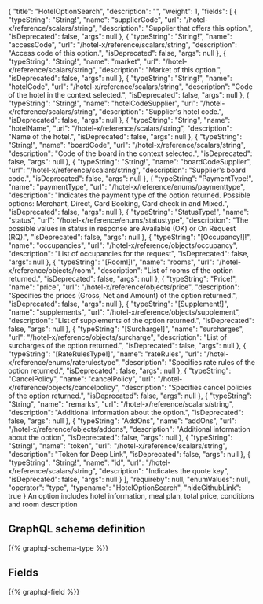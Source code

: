 {
  "title": "HotelOptionSearch",
  "description": "",
  "weight": 1,
  "fields": [
    {
      "typeString": "String!",
      "name": "supplierCode",
      "url": "/hotel-x/reference/scalars/string",
      "description": "Supplier that offers this option.",
      "isDeprecated": false,
      "args": null
    },
    {
      "typeString": "String!",
      "name": "accessCode",
      "url": "/hotel-x/reference/scalars/string",
      "description": "Access code of this option.",
      "isDeprecated": false,
      "args": null
    },
    {
      "typeString": "String!",
      "name": "market",
      "url": "/hotel-x/reference/scalars/string",
      "description": "Market of this option.",
      "isDeprecated": false,
      "args": null
    },
    {
      "typeString": "String!",
      "name": "hotelCode",
      "url": "/hotel-x/reference/scalars/string",
      "description": "Code of the hotel in the context selected.",
      "isDeprecated": false,
      "args": null
    },
    {
      "typeString": "String!",
      "name": "hotelCodeSupplier",
      "url": "/hotel-x/reference/scalars/string",
      "description": "Supplier's hotel code.",
      "isDeprecated": false,
      "args": null
    },
    {
      "typeString": "String",
      "name": "hotelName",
      "url": "/hotel-x/reference/scalars/string",
      "description": "Name of the hotel.",
      "isDeprecated": false,
      "args": null
    },
    {
      "typeString": "String!",
      "name": "boardCode",
      "url": "/hotel-x/reference/scalars/string",
      "description": "Code of the board in the context selected.",
      "isDeprecated": false,
      "args": null
    },
    {
      "typeString": "String!",
      "name": "boardCodeSupplier",
      "url": "/hotel-x/reference/scalars/string",
      "description": "Supplier's board code.",
      "isDeprecated": false,
      "args": null
    },
    {
      "typeString": "PaymentType!",
      "name": "paymentType",
      "url": "/hotel-x/reference/enums/paymenttype",
      "description": "Indicates the payment type of the option returned. Possible options: Merchant, Direct, Card Booking, Card check in and Mixed.",
      "isDeprecated": false,
      "args": null
    },
    {
      "typeString": "StatusType!",
      "name": "status",
      "url": "/hotel-x/reference/enums/statustype",
      "description": "The possible values in status in response are Available (OK) or On Request (RQ).",
      "isDeprecated": false,
      "args": null
    },
    {
      "typeString": "[Occupancy!]!",
      "name": "occupancies",
      "url": "/hotel-x/reference/objects/occupancy",
      "description": "List of occupancies for the request",
      "isDeprecated": false,
      "args": null
    },
    {
      "typeString": "[Room!]!",
      "name": "rooms",
      "url": "/hotel-x/reference/objects/room",
      "description": "List of rooms of the option returned.",
      "isDeprecated": false,
      "args": null
    },
    {
      "typeString": "Price!",
      "name": "price",
      "url": "/hotel-x/reference/objects/price",
      "description": "Specifies the prices (Gross, Net and Amount) of the option returned.",
      "isDeprecated": false,
      "args": null
    },
    {
      "typeString": "[Supplement!]",
      "name": "supplements",
      "url": "/hotel-x/reference/objects/supplement",
      "description": "List of supplements of the option returned.",
      "isDeprecated": false,
      "args": null
    },
    {
      "typeString": "[Surcharge!]",
      "name": "surcharges",
      "url": "/hotel-x/reference/objects/surcharge",
      "description": "List of surcharges of the option returned.",
      "isDeprecated": false,
      "args": null
    },
    {
      "typeString": "[RateRulesType!]",
      "name": "rateRules",
      "url": "/hotel-x/reference/enums/raterulestype",
      "description": "Specifies rate rules of the option returned.",
      "isDeprecated": false,
      "args": null
    },
    {
      "typeString": "CancelPolicy",
      "name": "cancelPolicy",
      "url": "/hotel-x/reference/objects/cancelpolicy",
      "description": "Specifies cancel policies of the option returned.",
      "isDeprecated": false,
      "args": null
    },
    {
      "typeString": "String",
      "name": "remarks",
      "url": "/hotel-x/reference/scalars/string",
      "description": "Additional information about the option.",
      "isDeprecated": false,
      "args": null
    },
    {
      "typeString": "AddOns",
      "name": "addOns",
      "url": "/hotel-x/reference/objects/addons",
      "description": "Additional information about the option",
      "isDeprecated": false,
      "args": null
    },
    {
      "typeString": "String!",
      "name": "token",
      "url": "/hotel-x/reference/scalars/string",
      "description": "Token for Deep Link",
      "isDeprecated": false,
      "args": null
    },
    {
      "typeString": "String!",
      "name": "id",
      "url": "/hotel-x/reference/scalars/string",
      "description": "Indicates the quote key",
      "isDeprecated": false,
      "args": null
    }
  ],
  "requireby": null,
  "enumValues": null,
  "operator": "type",
  "typename": "HotelOptionSearch",
  "hideGithubLink": true
}
An option includes hotel information, meal plan, total price, conditions and room description
## GraphQL schema definition

{{% graphql-schema-type %}}

## Fields

{{% graphql-field %}}
